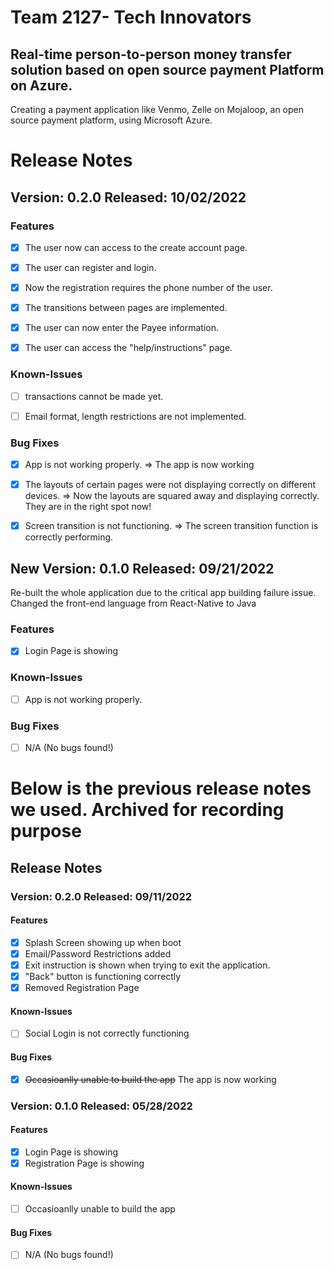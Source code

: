 # Team 2127- Tech Innovators

## Real-time person-to-person money transfer solution based on open source payment Platform on Azure.
Creating a payment application like Venmo, Zelle on Mojaloop, an open source payment platform, using Microsoft Azure.


# Release Notes

## Version: 0.2.0 Released: 10/02/2022
### Features

- [x] The user now can access to the create account page.
- [x] The user can register and login.
- [x] Now the registration requires the phone number of the user.
- [x] The transitions between pages are implemented.
- [x] The user can now enter the Payee information.
- [x] The user can access the "help/instructions" page.


### Known-Issues

- [ ] transactions cannot be made yet.
- [ ] Email format, length restrictions are not implemented.


### Bug Fixes
- [x] App is not working properly. =>
    The app is now working
- [x] The layouts of certain pages were not displaying correctly on different devices. =>
    Now the layouts are squared away and displaying correctly. They are in the right spot now!
- [x] Screen transition is not functioning. =>
    The screen transition function is correctly performing.
    

## New Version: 0.1.0 Released: 09/21/2022
  Re-built the whole application due to the critical app building failure issue.
  Changed the front-end language from React-Native to Java
  
### Features
- [x] Login Page is showing

### Known-Issues
- [ ] App is not working properly.

### Bug Fixes
- [ ] N/A (No bugs found!)


# Below is the previous release notes we used. Archived for recording purpose

## Release Notes

### Version: 0.2.0 Released: 09/11/2022
#### Features
- [x] Splash Screen showing up when boot
- [x] Email/Password Restrictions added
- [x] Exit instruction is shown when trying to exit the application.
- [x] "Back" button is functioning correctly
- [x] Removed Registration Page

#### Known-Issues
- [ ] Social Login is not correctly functioning

#### Bug Fixes
- [x] ~~Occasioanlly unable to build the app~~
    The app is now working

### Version: 0.1.0 Released: 05/28/2022

#### Features
- [x] Login Page is showing
- [x] Registration Page is showing

#### Known-Issues
- [ ] Occasioanlly unable to build the app

#### Bug Fixes
- [ ] N/A (No bugs found!)
